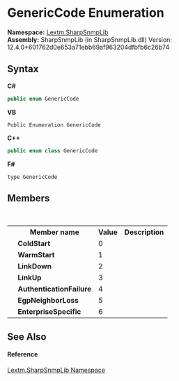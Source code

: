 # GenericCode Enumeration
 

**Namespace:**&nbsp;<a href="N_Lextm_SharpSnmpLib">Lextm.SharpSnmpLib</a><br />**Assembly:**&nbsp;SharpSnmpLib (in SharpSnmpLib.dll) Version: 12.4.0+601762d0e653a71ebb69af963204dfbfb6c26b74

## Syntax

**C#**<br />
``` C#
public enum GenericCode
```

**VB**<br />
``` VB
Public Enumeration GenericCode
```

**C++**<br />
``` C++
public enum class GenericCode
```

**F#**<br />
``` F#
type GenericCode
```


## Members
&nbsp;<table><tr><th></th><th>Member name</th><th>Value</th><th>Description</th></tr><tr><td /><td target="F:Lextm.SharpSnmpLib.GenericCode.ColdStart">**ColdStart**</td><td>0</td><td /></tr><tr><td /><td target="F:Lextm.SharpSnmpLib.GenericCode.WarmStart">**WarmStart**</td><td>1</td><td /></tr><tr><td /><td target="F:Lextm.SharpSnmpLib.GenericCode.LinkDown">**LinkDown**</td><td>2</td><td /></tr><tr><td /><td target="F:Lextm.SharpSnmpLib.GenericCode.LinkUp">**LinkUp**</td><td>3</td><td /></tr><tr><td /><td target="F:Lextm.SharpSnmpLib.GenericCode.AuthenticationFailure">**AuthenticationFailure**</td><td>4</td><td /></tr><tr><td /><td target="F:Lextm.SharpSnmpLib.GenericCode.EgpNeighborLoss">**EgpNeighborLoss**</td><td>5</td><td /></tr><tr><td /><td target="F:Lextm.SharpSnmpLib.GenericCode.EnterpriseSpecific">**EnterpriseSpecific**</td><td>6</td><td /></tr></table>

## See Also


#### Reference
<a href="N_Lextm_SharpSnmpLib">Lextm.SharpSnmpLib Namespace</a><br />